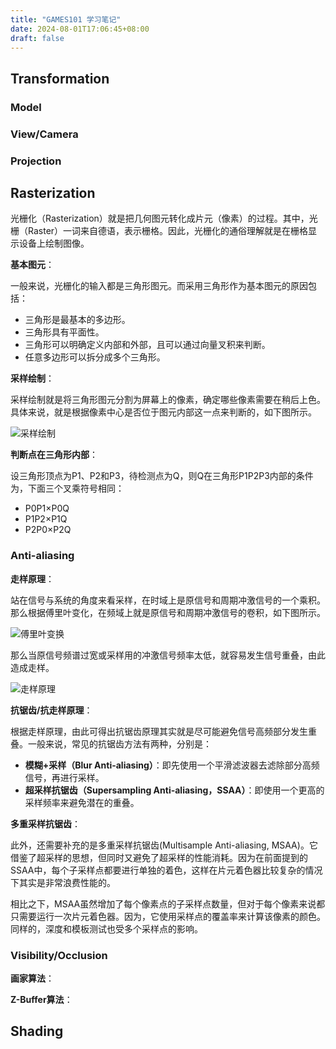 ```yaml
---
title: "GAMES101 学习笔记"
date: 2024-08-01T17:06:45+08:00
draft: false
---
```


## Transformation

### Model

### View/Camera

### Projection

## Rasterization

光栅化（Rasterization）就是把几何图元转化成片元（像素）的过程。其中，光栅（Raster）一词来自德语，表示栅格。因此，光栅化的通俗理解就是在栅格显示设备上绘制图像。

**基本图元**：

一般来说，光栅化的输入都是三角形图元。而采用三角形作为基本图元的原因包括：

- 三角形是最基本的多边形。
- 三角形具有平面性。
- 三角形可以明确定义内部和外部，且可以通过向量叉积来判断。
- 任意多边形可以拆分成多个三角形。

**采样绘制**：

采样绘制就是将三角形图元分割为屏幕上的像素，确定哪些像素需要在稍后上色。具体来说，就是根据像素中心是否位于图元内部这一点来判断的，如下图所示。

![采样绘制](https://i-blog.csdnimg.cn/blog_migrate/0f3b07a11380d1754bbabc63d6a9e6ab.png)

**判断点在三角形内部**：

设三角形顶点为P1、P2和P3，待检测点为Q，则Q在三角形P1P2P3内部的条件为，下面三个叉乘符号相同：

- P0P1×P0Q
- P1P2×P1Q
- P2P0×P2Q

### Anti-aliasing

**走样原理**：

站在信号与系统的角度来看采样，在时域上是原信号和周期冲激信号的一个乘积。那么根据傅里叶变化，在频域上就是原信号和周期冲激信号的卷积，如下图所示。

![傅里叶变换](https://i-blog.csdnimg.cn/blog_migrate/e66dc5b5fe031c6065421bafc7d88b99.png)

那么当原信号频谱过宽或采样用的冲激信号频率太低，就容易发生信号重叠，由此造成走样。

![走样原理](https://i-blog.csdnimg.cn/blog_migrate/5a79462c87eee40450393d63c45bb780.png)

**抗锯齿/抗走样原理**：

根据走样原理，由此可得出抗锯齿原理其实就是尽可能避免信号高频部分发生重叠。一般来说，常见的抗锯齿方法有两种，分别是：

- **模糊+采样（Blur Anti-aliasing）**：即先使用一个平滑滤波器去滤除部分高频信号，再进行采样。
- **超采样抗锯齿（Supersampling Anti-aliasing，SSAA）**：即使用一个更高的采样频率来避免潜在的重叠。

**多重采样抗锯齿**：

此外，还需要补充的是多重采样抗锯齿(Multisample Anti-aliasing, MSAA)。它借鉴了超采样的思想，但同时又避免了超采样的性能消耗。因为在前面提到的SSAA中，每个子采样点都要进行单独的着色，这样在片元着色器比较复杂的情况下其实是非常浪费性能的。

相比之下，MSAA虽然增加了每个像素点的子采样点数量，但对于每个像素来说都只需要运行一次片元着色器。因为，它使用采样点的覆盖率来计算该像素的颜色。同样的，深度和模板测试也受多个采样点的影响。

### Visibility/Occlusion

**画家算法**：

**Z-Buffer算法**：

## Shading
